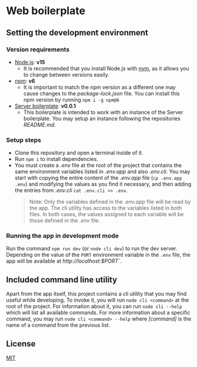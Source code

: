 # Web boilerplate

## Setting the development environment

### Version requirements

-   [Node.js](https://nodejs.org/en/): **v15**
    -   It is recommended that you install Node.js with [nvm](https://github.com/nvm-sh/nvm), as it allows you to change between versions easily.
-   [npm](https://www.npmjs.com/): **v6**
    -   It is important to match the npm version as a different one may cause changes to the _package-lock.json_ file. You can install this npm version by running `npm i -g npm@6`
-   [Server boilerplate](https://github.com/sangonz193/server-boilerplate): **v0.0.1**
    -   This boilerplate is intended to work with an instance of the Server boilerplate. You may setup an instance following the repositories _README.md_.

### Setup steps

-   Clone this repository and open a terminal inside of it.
-   Run `npm i` to install dependencies.
-   You must create a _.env_ file at the root of the project that contains the same environment variables listed in _.env.app_ and also _.env.cli_. You may start with copying the entire content of the _.env.app_ file (`cp .env.app .env`) and modifying the values as you find it necessary, and then adding the entries from _.env.cli_ `cat .env.cli >> .env`.
    > Note: Only the variables defined in the _.env.app_ file will be read by the app. The cli utility has access to the variables listed in both files. In both cases, the values assigned to each variable will be those defined in the _.env_ file.

### Running the app in development mode

Run the command `npm run dev` (or `node cli dev`) to run the dev server. Depending on the value of the `PORT` environment variable in the `.env` file, the app will be available at _http<span></span>://localhost:$PORT`_.

## Included command line utility

Apart from the app itself, this project contains a cli utility that you may find useful while developing. To invoke it, you will run `node cli <command>` at the root of the project. For information about it, you can run `node cli --help` which will list all available commands. For more information about a specific command, you may run `node cli <command> --help` where _[command]_ is the name of a command from the previous list.

## License

[MIT](https://choosealicense.com/licenses/mit/)
